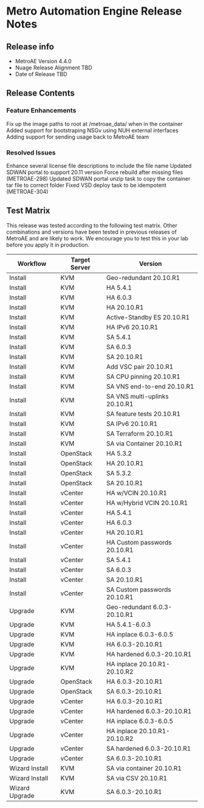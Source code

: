 # Metro Automation Engine Release Notes

## Release info

* MetroAE Version 4.4.0
* Nuage Release Alignment TBD
* Date of Release TBD

## Release Contents

### Feature Enhancements
Fix up the image paths to root at /metroae_data/ when in the container
Added support for bootstraping NSGv using NUH external interfaces
Adding support for sending usage back to MetroAE team

### Resolved Issues

Enhance several license file descriptions to include the file name
Updated SDWAN portal to support 20.11 version
Force rebuild after missing files (METROAE-298)
Updated SDWAN portal unzip task to copy the container tar file to correct folder
Fixed VSD deploy task to be idempotent (METROAE-304)

## Test Matrix

This release was tested according to the following test matrix. Other combinations and versions have been tested in previous releases of MetroAE and are likely to work. We encourage you to test this in your lab before you apply it in production.

Workflow | Target Server | Version
-------- | -------- | --------
Install | KVM | Geo-redundant 20.10.R1
Install | KVM | HA 5.4.1
Install | KVM | HA 6.0.3
Install | KVM | HA 20.10.R1
Install | KVM | Active-Standby ES 20.10.R1
Install | KVM | HA IPv6 20.10.R1
Install | KVM | SA 5.4.1
Install | KVM | SA 6.0.3
Install | KVM | SA 20.10.R1
Install | KVM | Add VSC pair 20.10.R1
Install | KVM | SA CPU pinning 20.10.R1
Install | KVM | SA VNS end-to-end 20.10.R1
Install | KVM | SA VNS multi-uplinks 20.10.R1
Install | KVM | SA feature tests 20.10.R1
Install | KVM | SA IPv6 20.10.R1
Install | KVM | SA Terraform 20.10.R1
Install | KVM | SA via Container 20.10.R1
Install | OpenStack | HA 5.3.2
Install | OpenStack | HA 20.10.R1
Install | OpenStack | SA 5.3.2
Install | OpenStack | SA 20.10.R1
Install | vCenter | HA w/VCIN 20.10.R1
Install | vCenter | HA w/Hybrid VCIN 20.10.R1
Install | vCenter | HA 5.4.1
Install | vCenter | HA 6.0.3
Install | vCenter | HA 20.10.R1
Install | vCenter | HA Custom passwords 20.10.R1
Install | vCenter | SA 5.4.1
Install | vCenter | SA 6.0.3
Install | vCenter | SA 20.10.R1
Install | vCenter | SA Custom passwords 20.10.R1
Upgrade | KVM | Geo-redundant 6.0.3-20.10.R1
Upgrade | KVM | HA 5.4.1-6.0.3
Upgrade | KVM | HA inplace 6.0.3-6.0.5
Upgrade | KVM | HA 6.0.3-20.10.R1
Upgrade | KVM | HA hardened 6.0.3-20.10.R1
Upgrade | KVM | HA inplace 20.10.R1-20.10.R2
Upgrade | OpenStack | HA 6.0.3-20.10.R1
Upgrade | OpenStack | SA 6.0.3-20.10.R1
Upgrade | vCenter | HA 6.0.3-20.10.R1
Upgrade | vCenter | HA hardened 6.0.3-20.10.R1
Upgrade | vCenter | HA inplace 6.0.3-6.0.5
Upgrade | vCenter | HA inplace 20.10.R1-20.10.R2
Upgrade | vCenter | SA hardened 6.0.3-20.10.R1
Upgrade | vCenter | SA 6.0.3-20.10.R1
Wizard Install | KVM | SA via container 20.10.R1
Wizard Install | KVM | SA via CSV 20.10.R1
Wizard Upgrade | KVM | SA 6.0.3-20.10.R1
